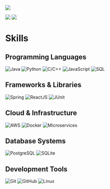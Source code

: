 ![](http://github-profile-summary-cards.vercel.app/api/cards/profile-details?username=Ronco75&theme=github_dark)

![](http://github-profile-summary-cards.vercel.app/api/cards/repos-per-language?username=Ronco75&theme=github_dark) ![](http://github-profile-summary-cards.vercel.app/api/cards/most-commit-language?username=Ronco75&theme=github_dark)

# Skills

## Programming Languages
![Java](https://img.shields.io/badge/JAVA-007396?style=for-the-badge&logo=openjdk&logoColor=white)
![Python](https://img.shields.io/badge/PYTHON-3776AB?style=for-the-badge&logo=python&logoColor=white)
![C/C++](https://img.shields.io/badge/C/C++-00599C?style=for-the-badge&logo=c%2B%2B&logoColor=white)
![JavaScript](https://img.shields.io/badge/JAVASCRIPT-F7DF1E?style=for-the-badge&logo=javascript&logoColor=black)
![SQL](https://img.shields.io/badge/SQL-4479A1?style=for-the-badge&logo=postgresql&logoColor=white)

## Frameworks & Libraries
![Spring](https://img.shields.io/badge/SPRING-6DB33F?style=for-the-badge&logo=spring&logoColor=white)
![ReactJS](https://img.shields.io/badge/REACTJS-61DAFB?style=for-the-badge&logo=react&logoColor=black)
![JUnit](https://img.shields.io/badge/JUNIT-25A162?style=for-the-badge&logo=junit5&logoColor=white)

## Cloud & Infrastructure
![AWS](https://img.shields.io/badge/AWS-232F3E?style=for-the-badge&logo=amazon-web-services&logoColor=white)
![Docker](https://img.shields.io/badge/DOCKER-2496ED?style=for-the-badge&logo=docker&logoColor=white)
![Microservices](https://img.shields.io/badge/MICROSERVICES-FF6C37?style=for-the-badge&logo=fastify&logoColor=white)

## Database Systems
![PostgreSQL](https://img.shields.io/badge/POSTGRESQL-336791?style=for-the-badge&logo=postgresql&logoColor=white)
![SQLite](https://img.shields.io/badge/SQLITE-003B57?style=for-the-badge&logo=sqlite&logoColor=white)

## Development Tools
![Git](https://img.shields.io/badge/GIT-F05032?style=for-the-badge&logo=git&logoColor=white)
![GitHub](https://img.shields.io/badge/GITHUB-181717?style=for-the-badge&logo=github&logoColor=white)
![Linux](https://img.shields.io/badge/LINUX-FCC624?style=for-the-badge&logo=linux&logoColor=black)
